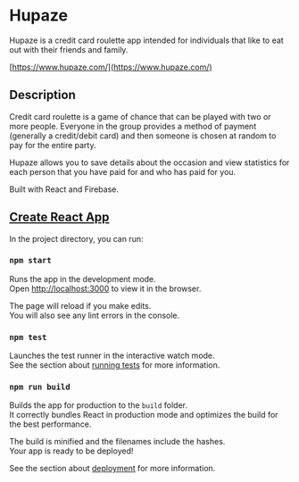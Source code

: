 # Hupaze

Hupaze is a credit card roulette app intended for individuals that like to eat out with their friends and family.

[https://www.hupaze.com/](https://www.hupaze.com/)

## Description

Credit card roulette is a game of chance that can be played with two or more people. Everyone in the group provides a method of payment (generally a credit/debit card) and then someone is chosen at random to pay for the entire party.

Hupaze allows you to save details about the occasion and view statistics for each person that you have paid for and who has paid for you.

Built with React and Firebase.

## [Create React App](https://github.com/facebook/create-react-app)

In the project directory, you can run:

### `npm start`

Runs the app in the development mode.<br>
Open [http://localhost:3000](http://localhost:3000) to view it in the browser.

The page will reload if you make edits.<br>
You will also see any lint errors in the console.

### `npm test`

Launches the test runner in the interactive watch mode.<br>
See the section about [running tests](https://facebook.github.io/create-react-app/docs/running-tests) for more information.

### `npm run build`

Builds the app for production to the `build` folder.<br>
It correctly bundles React in production mode and optimizes the build for the best performance.

The build is minified and the filenames include the hashes.<br>
Your app is ready to be deployed!

See the section about [deployment](https://facebook.github.io/create-react-app/docs/deployment) for more information.
